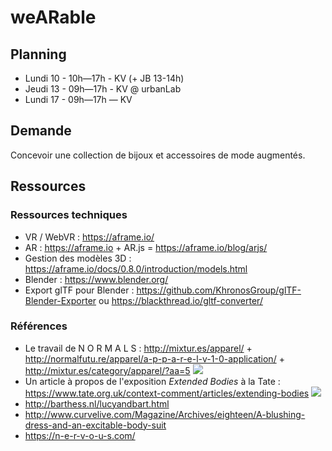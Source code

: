 # weARable

## Planning
- Lundi 10 - 10h—17h - KV (+ JB 13-14h)
- Jeudi 13 - 09h—17h - KV @ urbanLab
- Lundi 17 - 09h—17h — KV

## Demande
Concevoir une collection de bijoux et accessoires de mode augmentés.

## Ressources
### Ressources techniques
- VR / WebVR : https://aframe.io/
- AR : https://aframe.io  + AR.js = https://aframe.io/blog/arjs/
- Gestion des modèles 3D : https://aframe.io/docs/0.8.0/introduction/models.html
- Blender : https://www.blender.org/
- Export glTF pour Blender : https://github.com/KhronosGroup/glTF-Blender-Exporter ou https://blackthread.io/gltf-converter/

### Références
- Le travail de N O R M A L S : http://mixtur.es/apparel/ + http://normalfutu.re/apparel/a-p-p-a-r-e-l-v-1-0-application/ + http://mixtur.es/category/apparel/?aa=5
![](https://pbs.twimg.com/media/CqBXlvGWAAAIs8J.jpg:large)
- Un article à propos de l'exposition _Extended Bodies_ à la Tate : https://www.tate.org.uk/context-comment/articles/extending-bodies
![](https://www.tate.org.uk/sites/default/files/images/extending-bodies-2.jpg)
- http://barthess.nl/lucyandbart.html
- http://www.curvelive.com/Magazine/Archives/eighteen/A-blushing-dress-and-an-excitable-body-suit
- https://n-e-r-v-o-u-s.com/
